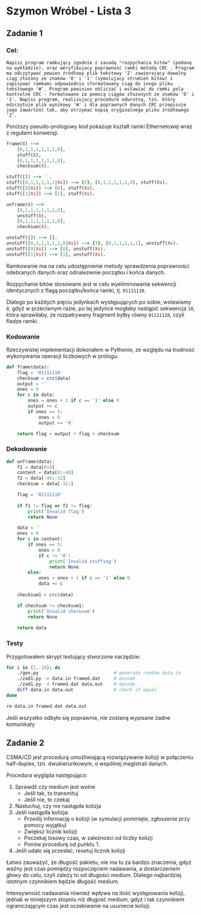Szymon Wróbel - Lista 3
===

Zadanie 1
---

### Cel:

```text
Napisz program ramkujący zgodnie z zasadą "rozpychania bitów" (podaną na wykładzie), oraz weryfikujacy poprawność ramki metodą CRC . Program ma odczytywać pewien źródłowy plik tekstowy 'Z' zawierający dowolny ciąg złożony ze znaków '0' i '1' (symulujacy strumień bitów) i zapisywać ramkami odpowiednio sformatowany ciąg do inngo pliku tekstowego 'W'. Program powinien obliczać i wstawiać do ramki pola kontrolne CRC - formatowane za pomocą ciągów złożonych ze znaków '0' i '1'. Napisz program, realizujacy procedure odwrotną, tzn. który odzczytuje plik wynikowy 'W' i dla poprawnych danych CRC przepisuje jego zawartość tak, aby otrzymać kopię oryginalnego pliku źródłowego 'Z'.
```

Poniższy pseudo-prologowy kod pokazuje kształt ramki Ethernetowej wraz z regułami konwersji. 

```prolog
frame(X) -->
    [0,1,1,1,1,1,1,0],
    stuff(X),
    [0,1,1,1,1,1,1,0],
    checksum(X).

stuff([]) --> ``.
stuff([0,1,1,1,1,1|Xs]) --> {!}, [0,1,1,1,1,1,0], stuff(Xs).
stuff([0|Xs]) --> [0], stuff(Xs).
stuff([1|Xs]) --> [1], stuff(Xs).

unframe(X) -->
    [0,1,1,1,1,1,1,0],
    unstuff(X),
    [0,1,1,1,1,1,1,0],
    checksum(X).

unstuff([]) --> [].
unstuff([0,1,1,1,1,1,0|Xs]) --> {!}, [0,1,1,1,1,1], unstuff(Xs).
unstuff([0|Xs]) --> [0], unstuff(Xs).
unstuff([1|Xs]) --> [1], unstuff(Xs).
```

Ramkowanie ma na celu udostępnienie metody sprawdzenia poprawności odebranych danych oraz odnalezienie początku i końca danych.

Rozpychanie bitów stosowane jest w celu wyeliminowania sekwencji identycznych z flagą początku/końca ramki, tj. `01111110`.

Dlatego po każdych pięciu jedynkach występujących po sobie, wstawiamy `0`, gdyż w przeciwnym razie, po tej jedynce mogłaby nastąpić sekwencja `10`, która sprawiłaby, że rozpatrywany fragment byłby równy `01111110`, czyli fladze ramki.

### Kodowanie
Rzeczywistej implementacji dokonałem w Pythonie, ze względu na trudność wykonywania operacji liczbowych w prologu.

```python
def frame(data):
    flag = '01111110'
    checksum = crc(data)
    output = ''
    ones = 0
    for c in data:
        ones = ones + 1 if c == '1' else 0
        output += c
        if ones == 5:
            ones = 0
            output += '0'

    return flag + output + flag + checksum
```

### Dekodowanie

```python
def unframe(data):
    f1 = data[0:8]
    content = data[8:-40]
    f2 = data[-40:-32]
    checksum = data[-32:]

    flag = '01111110'
        
    if f1 != flag or f2 != flag:
        print('Invalid flag')
        return None

    data = ''
    ones = 0
    for c in content:
        if ones == 5:
            ones = 0
            if c != '0':
                print('Invalid stuffing')
                return None
        else:
            ones = ones + 1 if c == '1' else 0
            data += c
    
    checksum1 = crc(data)

    if checksum != checksum1:
        print('Invalid checksum')
        return None
    
    return data
```

### Testy
Przygotowałem skrypt testujący stworzone narzędzie:
```bash
for i in {1..10}; do
    ./gen.py                            # generate random data.in
    ./zad1.py -e data.in framed.dat     # encode
    ./zad1.py -d framed.dat data.out    # decode
    diff data.in data.out               # check if equal
done

rm data.in framed.dat data.out
```

Jeśli wszystko odbyło się poprawnie, nie zostaną wypisane żadne komunikaty

Zadanie 2
---

CSMA/CD jest procedurą umożliwiającą rozwiązywanie kolizji w połączeniu half-duplex, tzn. dwukierunkowym, o wspólnej magistrali danych.

Procedura wygląda następująco:

1. Sprawdź czy medium jest wolne
    + Jeśli tak, to transmituj
    + Jeśli nie, to czekaj
2. Nasłuchuj, czy nie nastąpiła kolizja
3. Jeśli nastąpiła kolizja:
    + Prześlij informację o kolizji (w symulacji pominięte, zgłoszenie przy pomocy wyjątku)
    + Zwiększ licznik kolizji
    + Poczekaj losowy czas, w zależności od liczby kolizji
    + Ponów procedurę od punktu 1.
3. Jeśli udało się przesłać, resetuj licznik kolizji

Łatwo zauważyć, że długość pakietu, nie ma tu za bardzo znaczenia, gdyż ważny jest czas pomiędzy rozpoczęciem nadawania, a dostarczeniem głowy do celu, czyli zależy to od długości medium. Dlatego najbardziej istotnym czynnikiem będzie długość medium.

Intensywność nadawania również wpływa na ilość występowania kolizji, jednak w mniejszym stopniu niż długość medium, gdyż i tak czynnikiem ograniczającym czas jest oczekiwanie na usuniecie kolizji.
